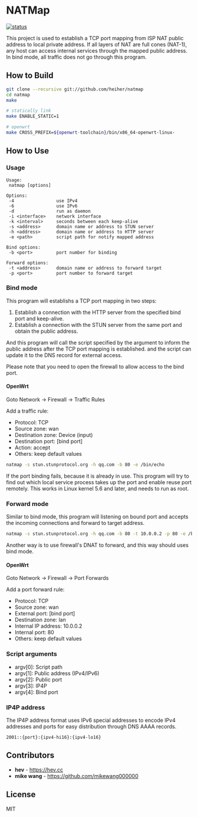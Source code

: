 # NATMap

[![status](https://gitlab.com/hev/natmap/badges/master/pipeline.svg)](https://gitlab.com/hev/natmap/commits/master)

This project is used to establish a TCP port mapping from ISP NAT public address
to local private address. If all layers of NAT are full cones (NAT-1), any host
can access internal services through the mapped public address. In bind mode,
all traffic does not go through this program.

## How to Build

```bash
git clone --recursive git://github.com/heiher/natmap
cd natmap
make

# statically link
make ENABLE_STATIC=1

# openwrt
make CROSS_PREFIX=${openwrt-toolchain}/bin/x86_64-openwrt-linux-
```

## How to Use

### Usage

```
Usage:
 natmap [options]

Options:
 -4                use IPv4
 -6                use IPv6
 -d                run as daemon
 -i <interface>    network interface
 -k <interval>     seconds between each keep-alive
 -s <address>      domain name or address to STUN server
 -h <address>      domain name or address to HTTP server
 -e <path>         script path for notify mapped address

Bind options:
 -b <port>         port number for binding

Forward options:
 -t <address>      domain name or address to forward target
 -p <port>         port number to forward target
```

### Bind mode

This program will establishs a TCP port mapping in two steps:

1. Establish a connection with the HTTP server from the specified bind port and
keep-alive.
2. Establish a connection with the STUN server from the same port and obtain the
public address.

And this program will call the script specified by the argument to inform the
public address after the TCP port mapping is established. and the script can
update it to the DNS record for external access.

Please note that you need to open the firewall to allow access to the bind port.

#### OpenWrt

Goto Network -> Firewall -> Traffic Rules

Add a traffic rule:

* Protocol: TCP
* Source zone: wan
* Destination zone: Device (input)
* Destination port: [bind port]
* Action: accept
* Others: keep default values

```bash
natmap -s stun.stunprotocol.org -h qq.com -b 80 -e /bin/echo
```

If the port binding fails, because it is already in use. This program will try
to find out which local service process takes up the port and enable reuse port
remotely. This works in Linux kernel 5.6 and later, and needs to run as root.

### Forward mode

Similar to bind mode, this program will listening on bound port and accepts the
incoming connections and forward to target address.

```bash
natmap -s stun.stunprotocol.org -h qq.com -b 80 -t 10.0.0.2 -p 80 -e /bin/echo
```

Another way is to use firewall's DNAT to forward, and this way should uses bind
mode.

#### OpenWrt

Goto Network -> Firewall -> Port Forwards

Add a port forward rule:

* Protocol: TCP
* Source zone: wan
* External port: [bind port]
* Destination zone: lan
* Internal IP address: 10.0.0.2
* Internal port: 80
* Others: keep default values

### Script arguments

* argv[0]: Script path
* argv[1]: Public address (IPv4/IPv6)
* argv[2]: Public port
* argv[3]: IP4P
* argv[4]: Bind port

### IP4P address

The IP4P address format uses IPv6 special addresses to encode IPv4 addresses and
ports for easy distribution through DNS AAAA records.

```
2001::{port}:{ipv4-hi16}:{ipv4-lo16}
```

## Contributors
* **hev** - https://hev.cc
* **mike wang** - https://github.com/mikewang000000

## License
MIT

